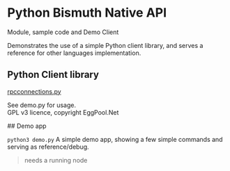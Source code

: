 # Python Bismuth Native API

Module, sample code and Demo Client

Demonstrates the use of a simple Python client library, and serves a reference for other languages implementation.

## Python Client library

[rpcconnections.py](rpcconnections.py)

See demo.py for usage.  
GPL v3 licence, copyright EggPool.Net

## Demo app

`python3 demo.py`
A simple demo app, showing a few simple commands and serving as reference/debug.  

> needs a running node